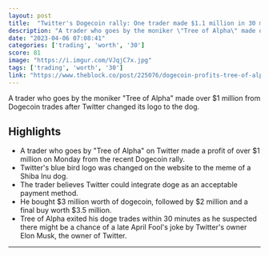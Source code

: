 ```yaml
---
layout: post
title:  "Twitter's Dogecoin rally: One trader made $1.1 million in 30 minutes"
description: "A trader who goes by the moniker \"Tree of Alpha\" made over $1 million from Dogecoin trades after Twitter changed its logo to the dog."
date: "2023-04-06 07:08:41"
categories: ['trading', 'worth', '30']
score: 81
image: "https://i.imgur.com/VJqjC7x.jpg"
tags: ['trading', 'worth', '30']
link: "https://www.theblock.co/post/225076/dogecoin-profits-tree-of-alpha"
---
```


A trader who goes by the moniker \"Tree of Alpha\" made over $1 million from Dogecoin trades after Twitter changed its logo to the dog.

## Highlights

- A trader who goes by "Tree of Alpha" on Twitter made a profit of over $1 million on Monday from the recent Dogecoin rally.
- Twitter's blue bird logo was changed on the website to the meme of a Shiba Inu dog.
- The trader believes Twitter could integrate doge as an acceptable payment method.
- He bought $3 million worth of dogecoin, followed by $2 million and a final buy worth $3.5 million.
- Tree of Alpha exited his doge trades within 30 minutes as he suspected there might be a chance of a late April Fool's joke by Twitter's owner Elon Musk, the owner of Twitter.

---
